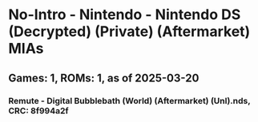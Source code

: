 # No-Intro - Nintendo - Nintendo DS (Decrypted) (Private) (Aftermarket) MIAs
## Games: 1, ROMs: 1, as of 2025-03-20

### Remute - Digital Bubblebath (World) (Aftermarket) (Unl).nds, CRC: 8f994a2f
